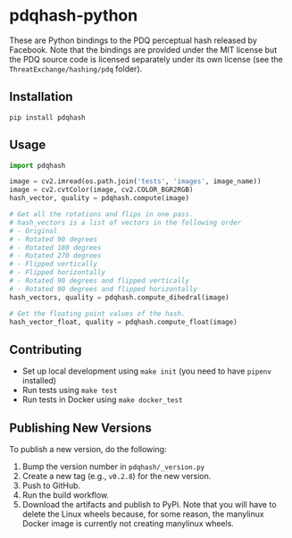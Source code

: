 # pdqhash-python

These are Python bindings to the PDQ perceptual hash released by Facebook. Note that the bindings are provided under the MIT license but the PDQ source code is licensed separately under its own license (see the `ThreatExchange/hashing/pdq` folder).

## Installation

```
pip install pdqhash
```

## Usage

```python
import pdqhash

image = cv2.imread(os.path.join('tests', 'images', image_name))
image = cv2.cvtColor(image, cv2.COLOR_BGR2RGB)
hash_vector, quality = pdqhash.compute(image)

# Get all the rotations and flips in one pass.
# hash_vectors is a list of vectors in the following order
# - Original
# - Rotated 90 degrees
# - Rotated 180 degrees
# - Rotated 270 degrees
# - Flipped vertically
# - Flipped horizontally
# - Rotated 90 degrees and flipped vertically
# - Rotated 90 degrees and flipped horizontally
hash_vectors, quality = pdqhash.compute_dihedral(image)

# Get the floating point values of the hash.
hash_vector_float, quality = pdqhash.compute_float(image)
```

## Contributing

- Set up local development using `make init` (you need to have `pipenv` installed)
- Run tests using `make test`
- Run tests in Docker using `make docker_test`

## Publishing New Versions
To publish a new version, do the following:

1. Bump the version number in `pdqhash/_version.py`
2. Create a new tag (e.g., `v0.2.8`) for the new version.
3. Push to GitHub.
4. Run the build workflow.
5. Download the artifacts and publish to PyPi. Note that you will have to delete the Linux wheels because, for some reason, the manylinux Docker image is currently not creating manylinux wheels.